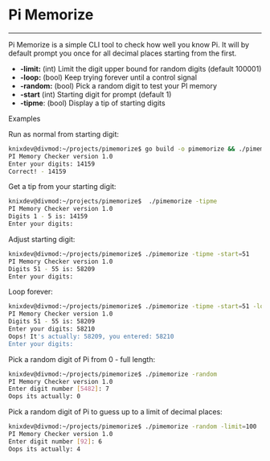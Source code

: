 # Pi Memorize

-----

Pi Memorize is a simple CLI tool to check how well you know Pi. 
It will by default prompt you once for all decimal places starting from the first.

- **-limit:** (int)
Limit the digit upper bound for random digits (default 100001)
- **-loop:** (bool)
Keep trying forever until a control signal
- **-random:** (bool)
Pick a random digit to test your PI memory
- **-start** (int)
Starting digit for prompt (default 1)
- **-tipme**: (bool)
Display a tip of starting digits
  
Examples

Run as normal from starting digit:
```bash
knixdev@divmod:~/projects/pimemorize$ go build -o pimemorize && ./pimemorize
PI Memory Checker version 1.0
Enter your digits: 14159
Correct! - 14159
```

Get a tip from your starting digit:
```bash
knixdev@divmod:~/projects/pimemorize$  ./pimemorize -tipme
PI Memory Checker version 1.0
Digits 1 - 5 is: 14159
Enter your digits:
```

Adjust starting digit:
```bash
knixdev@divmod:~/projects/pimemorize$ ./pimemorize -tipme -start=51
PI Memory Checker version 1.0
Digits 51 - 55 is: 58209
Enter your digits:
```

Loop forever:
```bash
knixdev@divmod:~/projects/pimemorize$ ./pimemorize -tipme -start=51 -loop
PI Memory Checker version 1.0
Digits 51 - 55 is: 58209
Enter your digits: 58210
Oops! It's actually: 58209, you entered: 58210
Enter your digits:
```

Pick a random digit of Pi from 0 - full length:
```bash
knixdev@divmod:~/projects/pimemorize$ ./pimemorize -random
PI Memory Checker version 1.0
Enter digit number [5482]: 7
Oops its actually: 0
```

Pick a random digit of Pi to guess up to a limit of decimal places:
```bash
knixdev@divmod:~/projects/pimemorize$ ./pimemorize -random -limit=100
PI Memory Checker version 1.0
Enter digit number [92]: 6
Oops its actually: 4
```